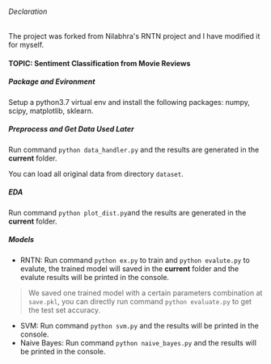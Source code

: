 ###### Declaration
The project was forked from Nilabhra's RNTN project and I have modified it for myself.
#### TOPIC: Sentiment Classification from Movie Reviews
##### Package and Evironment
Setup a python3.7 virtual env and install the following packages: numpy, scipy, matplotlib, sklearn.

##### Preprocess and Get Data Used Later
Run command `python data_handler.py` and the results are generated in the **current** folder.

You can load all original data from directory `dataset`. 

##### EDA
Run command `python plot_dist.py`and the results are generated in the **current** folder.

##### Models
- RNTN: Run command `python ex.py` to train and `python evalute.py` to evalute, the trained model will saved in the **current** folder and the evalute results will be printed in the console.

> We saved one trained model with a certain parameters combination at `save.pkl`, you can directly run command `python evaluate.py` to get the test set accuracy.

- SVM: Run command `python svm.py` and the results will be printed in the console.
- Naive Bayes: Run command `python naive_bayes.py` and the results will be printed in the console.

